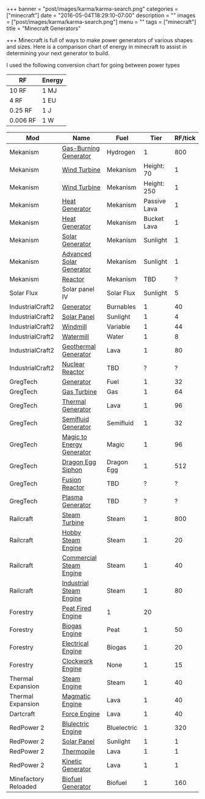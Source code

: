 +++
banner = "post/images/karma/karma-search.png"
categories = ["minecraft"]
date = "2016-05-04T18:29:10-07:00"
description = ""
images = ["post/images/karma/karma-search.png"]
menu = ""
tags = ["minecraft"]
title = "Minecraft Generators"

+++
Minecraft is full of ways to make power generators of various shapes and sizes. Here is a comparison chart of energy in minecraft to assist in determining your next generator to build.
<!--more-->

I used the following conversion chart for going between power types

|RF|Energy|
|---|---|
|10 RF|1 MJ|
|4 RF|1 EU|
|0.25 RF|1 J|
|0.006 RF|1 W|



|Mod|Name|Fuel|Tier|RF/tick|
|---|---|---|---|---|
|Mekanism|[Gas-Burning Generator](http://wiki.aidancbrady.com/wiki/Gas-Burning_Generator)|Hydrogen|1|800|
|Mekanism|[Wind Turbine](http://wiki.aidancbrady.com/wiki/Wind_Turbine)|Mekanism|Height: 70|1|40|
|Mekanism|[Wind Turbine](http://wiki.aidancbrady.com/wiki/Wind_Turbine)|Mekanism|Height: 250|1|80|
|Mekanism|[Heat Generator](http://wiki.aidancbrady.com/wiki/Heat_Generator)|Mekanism|Passive Lava|1|1|
|Mekanism|[Heat Generator](http://wiki.aidancbrady.com/wiki/Heat_Generator)|Mekanism|Bucket Lava|1|15|
|Mekanism|[Solar Generator](http://wiki.aidancbrady.com/wiki/Solar_Generator)|Mekanism|Sunlight|1|20|
|Mekanism|[Advanced Solar Generator](http://wiki.aidancbrady.com/wiki/Advanced_Solar_Generator)|Mekanism|Sunlight|1|60|
|Mekanism|[Reactor](http://wiki.aidancbrady.com/wiki/Fusion_Reactor)|Mekanism|TBD|?|?|
|Solar Flux|Solar panel IV|Solar Flux|Sunlight|5|4096|
|IndustrialCraft2|[Generator](https://docs.google.com/spreadsheets/d/1XP8T_MDlL2BY4MTERKezNE-DZewi3e2o-PZHmew0Tfc/edit#gid=0)|Burnables|1|40|
|IndustrialCraft2|[Solar Panel](https://docs.google.com/spreadsheets/d/1XP8T_MDlL2BY4MTERKezNE-DZewi3e2o-PZHmew0Tfc/edit#gid=0)|Sunlight|1|4|
|IndustrialCraft2|[Windmill](https://docs.google.com/spreadsheets/d/1XP8T_MDlL2BY4MTERKezNE-DZewi3e2o-PZHmew0Tfc/edit#gid=0)|Variable|1|44|
|IndustrialCraft2|[Watermill](https://docs.google.com/spreadsheets/d/1XP8T_MDlL2BY4MTERKezNE-DZewi3e2o-PZHmew0Tfc/edit#gid=0)|Water|1|8|
|IndustrialCraft2|[Geothermal Generator](https://docs.google.com/spreadsheets/d/1XP8T_MDlL2BY4MTERKezNE-DZewi3e2o-PZHmew0Tfc/edit#gid=0)|Lava|1|80|
|IndustrialCraft2|[Nuclear Reactor](https://docs.google.com/spreadsheets/d/1XP8T_MDlL2BY4MTERKezNE-DZewi3e2o-PZHmew0Tfc/edit#gid=0)|TBD|?|?|
|GregTech|[Generator](https://docs.google.com/spreadsheets/d/1XP8T_MDlL2BY4MTERKezNE-DZewi3e2o-PZHmew0Tfc/edit#gid=0)|Fuel|1|32|
|GregTech|[Gas Turbine](https://docs.google.com/spreadsheets/d/1XP8T_MDlL2BY4MTERKezNE-DZewi3e2o-PZHmew0Tfc/edit#gid=0)|Gas|1|64|
|GregTech|[Thermal Generator](https://docs.google.com/spreadsheets/d/1XP8T_MDlL2BY4MTERKezNE-DZewi3e2o-PZHmew0Tfc/edit#gid=0)|Lava|1|96|
|GregTech|[Semifluid Generator](https://docs.google.com/spreadsheets/d/1XP8T_MDlL2BY4MTERKezNE-DZewi3e2o-PZHmew0Tfc/edit#gid=0)|Semifluid|1|32|
|GregTech|[Magic to Energy Generator](https://docs.google.com/spreadsheets/d/1XP8T_MDlL2BY4MTERKezNE-DZewi3e2o-PZHmew0Tfc/edit#gid=0)|Magic|1|96|
|GregTech|[Dragon Egg Siphon](https://docs.google.com/spreadsheets/d/1XP8T_MDlL2BY4MTERKezNE-DZewi3e2o-PZHmew0Tfc/edit#gid=0)|Dragon Egg|1|512|
|GregTech|[Fusion Reactor](https://docs.google.com/spreadsheets/d/1XP8T_MDlL2BY4MTERKezNE-DZewi3e2o-PZHmew0Tfc/edit#gid=0)|TBD|?|?|
|GregTech|[Plasma Generator](https://docs.google.com/spreadsheets/d/1XP8T_MDlL2BY4MTERKezNE-DZewi3e2o-PZHmew0Tfc/edit#gid=0)|TBD|?|?|
|Railcraft|[Steam Turbine](https://docs.google.com/spreadsheets/d/1XP8T_MDlL2BY4MTERKezNE-DZewi3e2o-PZHmew0Tfc/edit#gid=0)|Steam|1|800|
|Railcraft|[Hobby Steam Engine](https://docs.google.com/spreadsheets/d/1XP8T_MDlL2BY4MTERKezNE-DZewi3e2o-PZHmew0Tfc/edit#gid=0)|Steam|1|20|
|Railcraft|[Commercial Steam Engine](https://docs.google.com/spreadsheets/d/1XP8T_MDlL2BY4MTERKezNE-DZewi3e2o-PZHmew0Tfc/edit#gid=0)|Steam|1|40|
|Railcraft|[Industrial Steam Engine](https://docs.google.com/spreadsheets/d/1XP8T_MDlL2BY4MTERKezNE-DZewi3e2o-PZHmew0Tfc/edit#gid=0)|Steam|1|80|
|Forestry|[Peat Fired Engine](https://docs.google.com/spreadsheets/d/1XP8T_MDlL2BY4MTERKezNE-DZewi3e2o-PZHmew0Tfc/edit#gid=0)|1|20|
|Forestry|[Biogas Engine](https://docs.google.com/spreadsheets/d/1XP8T_MDlL2BY4MTERKezNE-DZewi3e2o-PZHmew0Tfc/edit#gid=0)|Peat|1|50|
|Forestry|[Electrical Engine](https://docs.google.com/spreadsheets/d/1XP8T_MDlL2BY4MTERKezNE-DZewi3e2o-PZHmew0Tfc/edit#gid=0)|Biogas|1|20|
|Forestry|[Clockwork Engine](https://docs.google.com/spreadsheets/d/1XP8T_MDlL2BY4MTERKezNE-DZewi3e2o-PZHmew0Tfc/edit#gid=0)|None|1|15|
|Thermal Expansion|[Steam Engine](https://docs.google.com/spreadsheets/d/1XP8T_MDlL2BY4MTERKezNE-DZewi3e2o-PZHmew0Tfc/edit#gid=0)|Steam|1|40|
|Thermal Expansion|[Magmatic Engine](https://docs.google.com/spreadsheets/d/1XP8T_MDlL2BY4MTERKezNE-DZewi3e2o-PZHmew0Tfc/edit#gid=0)|Lava|1|40|
|Dartcraft|[Force Engine](https://docs.google.com/spreadsheets/d/1XP8T_MDlL2BY4MTERKezNE-DZewi3e2o-PZHmew0Tfc/edit#gid=0)|Lava|1|40|
|RedPower 2|[Blulectric Engine](https://docs.google.com/spreadsheets/d/1XP8T_MDlL2BY4MTERKezNE-DZewi3e2o-PZHmew0Tfc/edit#gid=0)|Bluelectric|1|320|
|RedPower 2|[Solar Panel](https://docs.google.com/spreadsheets/d/1XP8T_MDlL2BY4MTERKezNE-DZewi3e2o-PZHmew0Tfc/edit#gid=0)|Sunlight|1|1|
|RedPower 2|[Thermopile](https://docs.google.com/spreadsheets/d/1XP8T_MDlL2BY4MTERKezNE-DZewi3e2o-PZHmew0Tfc/edit#gid=0)|Lava|1|1|
|RedPower 2|[Kinetic Generator](https://docs.google.com/spreadsheets/d/1XP8T_MDlL2BY4MTERKezNE-DZewi3e2o-PZHmew0Tfc/edit#gid=0)|Lava|1|1|
|Minefactory Reloaded|[Biofuel Generator](https://docs.google.com/spreadsheets/d/1XP8T_MDlL2BY4MTERKezNE-DZewi3e2o-PZHmew0Tfc/edit#gid=0)|Biofuel|1|160|





